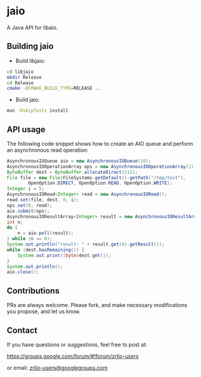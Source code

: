 # jaio

A Java API for libaio.

## Building jaio

- Build libjaio:
```bash
cd libjaio
mkdir Release
cd Release
cmake -DCMAKE_BUILD_TYPE=RELEASE ..
```
- Build jaio:
```bash
mvn -DskipTests install
```

## API usage

The following code snippet shows how to create an AIO queue and perform an asynchronous read operation:

```java
AsynchronousIOQueue aio = new AsynchronousIOQueue(10);
AsynchronousIOOperationArray ops = new AsynchronousIOOperationArray(1);
ByteBuffer dest = ByteBuffer.allocateDirect(512);
File file = new File(FileSystems.getDefault().getPath("/tmp/test"),
		OpenOption.DIRECT, OpenOption.READ, OpenOption.WRITE);
Integer i = 5;
AsynchronousIORead<Integer> read = new AsynchronousIORead();
read.set(file, dest, 0, i);
ops.set(0, read);
aio.submit(ops);
AsynchronousIOResultArray<Integer> result = new AsynchronousIOResultArray(1);
int n;
do {
	n = aio.poll(result);
} while (n == 0);
System.out.println("result: " + result.get(0).getResult());
while (dest.hasRemaining()) {
	System.out.print((byte)dest.get());
}
System.out.println();
aio.close();
```

## Contributions

PRs are always welcome. Please fork, and make necessary modifications you propose, and let us know.

## Contact

If you have questions or suggestions, feel free to post at:

https://groups.google.com/forum/#!forum/zrlio-users

or email: zrlio-users@googlegroups.com  

